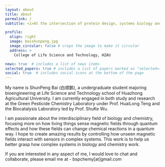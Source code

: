 ```yaml
---
layout: about
title: about
permalink: /
subtitle: <i>At the intersection of protein design, systems biology and spin chemistry</i>

profile:
  align: right
  image: baishunpeng.jpg
  image_circular: false # crops the image to make it circular
  address: >
    College of Life Science and Technology, HZAU

news: true  # includes a list of news items
selected_papers: true # includes a list of papers marked as "selected={true}"
social: true  # includes social icons at the bottom of the page
---
```


My name is ShunPeng Bai (白顺鹏), a undergraduate student majoring bioengineering at Life Science and Technology school of Huazhong Agricultural University.
I am currently engaged in both study and research at the Green Pesticide Chemistry Laboratory under Prof. HuaiLong Teng and the Biocatalysis Laboratory led by Prof. ShuKe Wu.

I am passionate about the interdisciplinary field of biology and chemistry, focusing more on how living things sense magnetic fields through quantum effects and how these fields can change chemical reactions in a quantum way. I hope to create amazing results by controlling how unseen magnetic fields interact with sensors in complex systems. This work is to help us better grasp how complex systems in biology and chemistry work.

If you are interested in any aspect of me, I would love to chat and collaborate, please email me at - bspchemy[at]gmail.com

<!-- - Statistical ensemble representation of dynamic clusters and restructuring surfaces in catalytic conditions.
- Development of global optimizers with grand canonical and multi-objective functionality for structure search of crystals, clusters, and surfaces.
- Realistic modeling of electrocatalytic interface to understand the roles of pH, electrode potential, solvation, and electrolyte additives.
- Direct and inverse design of functional molecules and materials for CO$_2$ capture and electroreduction. -->



<!-- Write your biography here. Tell the world about yourself. Link to your favorite [subreddit](http://reddit.com). You can put a picture in, too. The code is already in, just name your picture `prof_pic.jpg` and put it in the `img/` folder.

Put your address / P.O. box / other info right below your picture. You can also disable any these elements by editing `profile` property of the YAML header of your `_pages/about.md`. Edit `_bibliography/papers.bib` and Jekyll will render your [publications page](/al-folio/publications/) automatically.

Link to your social media connections, too. This theme is set up to use [Font Awesome icons](http://fortawesome.github.io/Font-Awesome/) and [Academicons](https://jpswalsh.github.io/academicons/), like the ones below. Add your Facebook, Twitter, LinkedIn, Google Scholar, or just disable all of them. -->
